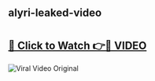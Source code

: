## alyri-leaked-video 

# <h2><a href="http://freeplayer.one?title=alyri-leaked-video&ref=21J">🔗 Click to Watch 👉🔴 VIDEO</a></h2>

<a href="http://freeplayer.one?title=alyri-leaked-video&ref=21J" rel="nofollow" data-target="animated-image.originalLink"><img src="https://i.ibb.co.com/xMMVF88/686577567.gif" alt="Viral Video Original" style="max-width: 100%; display: inline-block;" data-target="animated-image.originalImage"></a>

